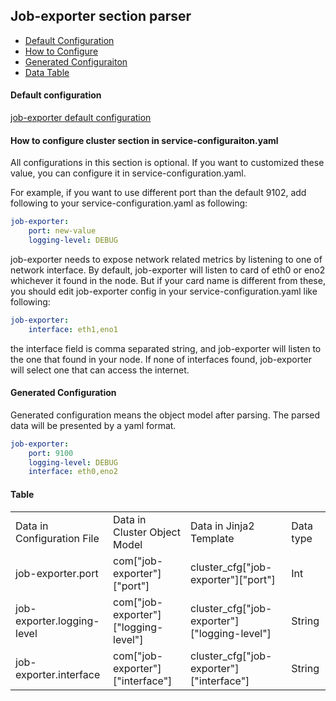 ## Job-exporter section parser

- [Default Configuration](#D_Config)
- [How to Configure](#HT_Config)
- [Generated Configuraiton](#G_Config)
- [Data Table](#T_config)

#### Default configuration <a name="D_Config"></a>

[job-exporter default configuration](job-exporter.yaml)

#### How to configure cluster section in service-configuraiton.yaml <a name="HT_Config"></a>

All configurations in this section is optional. If you want to customized these value, you can configure it in service-configuration.yaml.

For example, if you want to use different port than the default 9102, add following to your service-configuration.yaml as following:

```yaml
job-exporter:
    port: new-value
    logging-level: DEBUG
```

job-exporter needs to expose network related metrics by listening to one of network interface. By default, job-exporter will listen to card of eth0 or eno2 whichever it found in the node. But if your card name is different from these, you should edit job-exporter config in your service-configuration.yaml like following:

```yaml
job-exporter:
    interface: eth1,eno1
```

the interface field is comma separated string, and job-exporter will listen to the one that found in your node. If none of interfaces found, job-exporter will select one that can access the internet.

#### Generated Configuration <a name="G_Config"></a>

Generated configuration means the object model after parsing. The parsed data will be presented by a yaml format.

```yaml
job-exporter:
    port: 9100
    logging-level: DEBUG
    interface: eth0,eno2
```

#### Table <a name="T_Config"></a>

<table>
  
<tr>
    <td>Data in Configuration File</td>
    <td>Data in Cluster Object Model</td>
    <td>Data in Jinja2 Template</td>
    <td>Data type</td>
</tr>
<tr>
    <td>job-exporter.port</td>
    <td>com["job-exporter"]["port"]</td>
    <td>cluster_cfg["job-exporter"]["port"]</td>
    <td>Int</td>
</tr>
<tr>
    <td>job-exporter.logging-level</td>
    <td>com["job-exporter"]["logging-level"]</td>
    <td>cluster_cfg["job-exporter"]["logging-level"]</td>
    <td>String</td>
</tr>
<tr>
    <td>job-exporter.interface</td>
    <td>com["job-exporter"]["interface"]</td>
    <td>cluster_cfg["job-exporter"]["interface"]</td>
    <td>String</td>
</tr>
</table>